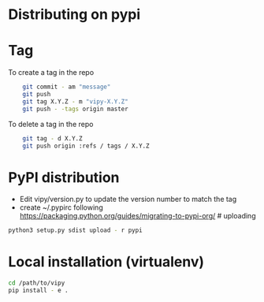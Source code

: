 # Distributing on pypi

# Tag

To create a tag in the repo

```bash
    git commit - am "message"
    git push
    git tag X.Y.Z - m "vipy-X.Y.Z"
    git push - -tags origin master
```

To delete a tag in the repo

```bash
    git tag - d X.Y.Z
    git push origin :refs / tags / X.Y.Z
```

# PyPI distribution

* Edit vipy/version.py to update the version number to match the tag
* create ~/.pypirc following https://packaging.python.org/guides/migrating-to-pypi-org/  # uploading

```bash
python3 setup.py sdist upload - r pypi
```


# Local installation (virtualenv)

```bash
cd /path/to/vipy
pip install - e .
```
